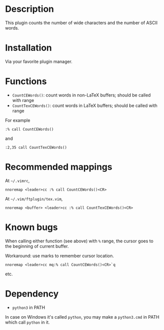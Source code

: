 # Description

This plugin counts the number of wide characters and the number of ASCII words.

# Installation

Via your favorite plugin manager.

# Functions

- `CountCEWords()`: count words in non-LaTeX buffers; should be called with range
- `CountTexCEWords()`: count words in LaTeX buffers; should be called with range

For example

```vim
:% call CountCEWords()
```

and

```vim
:2,35 call CountTexCEWords()
```

# Recommended mappings

At `~/.vimrc`,

```vim
nnoremap <leader>cc :% call CountCEWords()<CR>
```

At `~/.vim/ftplugin/tex.vim`,

```vim
nnoremap <buffer> <leader>cc :% call CountTexCEWords()<CR>
```

# Known bugs

When calling either function (see above) with `%` range, the cursor goes to the beginning of current buffer.

Workaround: use marks to remember cursor location.

```vim
nnoremap <leader>cc mq:% call CountCEWords()<CR>`q
```

etc.

# Dependency

- `python3` in PATH

In case on Windows it's called `python`, you may make a `python3.cmd` in PATH which call `python` in it.
